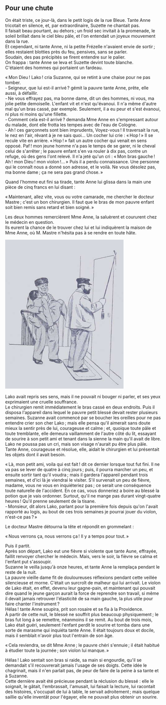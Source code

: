 ## Pour une chute

On était triste, ce jour-là, dans le petit logis de la rue Bleue. Tante Anne 
tricotait en silence, et, par extraordinaire, Suzette ne chantait pas.  
Il faisait beau pourtant, au dehors ; un froid sec invitait à la promenade, 
le soleil brillait dans le ciel bleu pâle, et l'on entendait un joyeux 
mouvement dans la rue.  
Et cependant, ni tante Anne, ni la petite Frézelle n'avaient envie de 
sortir ; elles restaient blotties près du feu, pensives, sans se parler.  
Soudain, des pas précipités se firent entendre sur le palier.  
On frappa : tante Anne se leva et Suzette devint toute blanche.  
C'étaient des hommes qui portaient un fardeau.

« Mon Dieu ! Lako ! cria Suzanne, qui se retint à une chaise pour ne 
pas tomber.  
- Seigneur, que lui est-il arrivé ? gémit la pauvre tante Anne, prête, 
elle aussi, à défaillir.  
- Ne vous effrayez pas, ma bonne dame, dit un des hommes, ni vous, ma jolie 
petite demoiselle. L'enfant vit et n'est qu'évanoui. Il n'a même d'autre mal 
qu'un bras cassé, par exemple. Seulement, il a eu peur et s'est évanoui, ni 
plus ni moins qu'une fillette.  
- Comment cela est-il arrivé ? demanda Mme Anne en s'empressant autour du 
malade, dont elle frotta les tempes avec de l'eau de Cologne.  
- Ah ! ces garçonnets sont bien imprudents, Voyez-vous ! Il traversait la 
rue, le nez en l'air, rêvant à je ne sais quoi... Un cocher lui crie : 
« Hop ! » Il se recule vite en arrière. « Hop ! » fait un 
autre cocher qui venait en sens opposé. Paf ! mon jeune homme n'a pas le 
temps de se garer, ni le cheval celui de s'arrêter ; le pauvre enfant s'en 
va rouler à dix pas, contre un refuge, où des gens l'ont relevé. Il n'a 
jeté qu'un cri : « Mon bras gauche ! Ah ! mon Dieu ! mon 
violon !... » Puis il a perdu connaissance. Une personne qui le connaît 
nous a donné son adresse, et le voilà. Ne vous désolez pas, ma bonne 
dame ; ça ne sera pas grand chose. »

Quand l'homme eut fini sa tirade, tante Anne lui glissa dans la main une pièce 
de cinq francs en lui disant :

« Maintenant, allez vite, vous ou votre camarade, me chercher le docteur 
Mastre ; c'est un bon chirurgien. Il faut que le bras de mon pauvre enfant 
soit bien remis sans retard et bien soigné. »

Les deux hommes remercièrent Mme Anne, la saluèrent et coururent chez le 
médecin en question.  
Ils eurent la chance de le trouver chez lui et lui indiquèrent la maison de 
Mme Anne, où M. Mastre n'hésita pas à se rendre en toute hâte.

![Lako était évanoui.](../images/page163.jpg)

Lako avait repris ses sens, mais il ne pouvait ni bouger ni parler, et ses yeux 
exprimaient une cruelle souffrance.  
Le chirurgien remit immédiatement le bras cassé en deux endroits. Puis il 
disposa l'appareil dans lequel le pauvre petit blessé devait rester plusieurs 
semaines.
Suzanne avait commencé par se boucher les oreilles pour ne pas entendre crier 
son cher Lako ; mais elle pensa qu'il aimerait sans doute mieux la sentir 
près de lui, courageuse et calme ; et, quoique toute pâle et toute 
tremblante, elle demeura vaillamment de l'autre côté du lit, essayant de 
sourire à son petit ami et tenant dans la sienne la main qu'il avait de libre.  
Lako ne poussa pas un cri, mais son visage n'aurait pu être plus pâle.  
Tante Anne, courageuse et résolue, elle, aidait le chirurgien et lui 
présentait les objets dont il avait besoin.

« Là, mon petit ami, voila qui est fait ! dit ce dernier lorsque tout fut 
fini. Il ne va pas se lever de quatre à cinq jours ; puis, il pourra marcher 
un peu, et ensuite sortir tant qu'il voudra ; mais il gardera l'appareil 
pendant trois semaines, et d'ici là je viendrai le visiter. S'il survenait un 
peu de fièvre, madame, vous ne vous en inquiéteriez pas ; ce serait une 
conséquence toute naturelle de l'accident. En ce cas, vous donneriez a boire 
au blessé la potion que je vais ordonner. Surtout, qu'il ne mange pas durant 
vingt-quatre heures ! Qu'il prenne seulement de la tisane.  
- Monsieur, dit alors Lako, parlant pour la première fois depuis qu'on l'avait 
rapporté au logis, au bout de ces trois semaines je pourrai jouer du violon, 
n'est-ce pas ? »

Le docteur Mastre détourna la tête et répondit en grommelant :

« Nous verrons ça, nous verrons ça ! Il y a temps pour tout. »

Puis il partit.  
Après son départ, Lako eut une fièvre si violente que tante Aune, effrayée, 
faillit renvoyer chercher le médecin. Mais, vers le soir, la fièvre se calma 
et l'enfant put s'assoupir.  
Suzanne le veilla jusqu'à onze heures, et tante Anne la remplaça pendant le 
reste de la nuit.  
La pauvre vieille dame fit de douloureuses réflexions pendant cette veillée 
silencieuse et morne. C'était un surcroît de malheur qui lui arrivait. Le 
violon de Lako était, en effet, devenu leur gagne-pain, et maintenant qui 
pouvait dire quand le jeune garçon aurait la force de reprendre son travail, 
si même il devait jamais retrouver l'élasticité de sa main gauche, la plus 
utile pour faire chanter l'instrument ?  
Hélas ! tante Anne soupira, prit son rosaire et se fia à la Providence.  
À partir de cette nuit, le blessé ne souffrit plus beaucoup physiquement ; 
le bras fut long à se remettre, néanmoins il se remit. Au bout de trois mois, 
Lako était guéri, seulement l'enfant perdit le sourire et tomba dans une 
sorte de marasme qui inquiéta tante Anne. Il était toujours doux et docile, 
mais il semblait n'avoir plus tout l'entrain de son âge.

« Cela reviendra, se dit Mme Anne ; le pauvre chéri s'ennuie ; il 
était habitué à étudier toute la journée ; son violon lui manque. »

Hélas ! Lako sentait son bras si raide, sa main si engourdie, qu'il se 
demandait s'il recouvrerait jamais l'usage de ses doigts. Cette idée le 
chagrinait, mais il n'en parlait pas, de peur de faire de la peine à sa tante 
et à Suzanne.  
Cette dernière avait été précieuse pendant la réclusion du blessé : elle 
le soignait, le gâtait, l'embrassait, l'amusait, lui faisait la lecture, lui 
racontait des histoires, s'occupait de lui à table, le servait adroitement ; 
mais quelque saillie qu'elle inventât pour l'égayer, elle ne pouvait plus 
obtenir un sourire.
